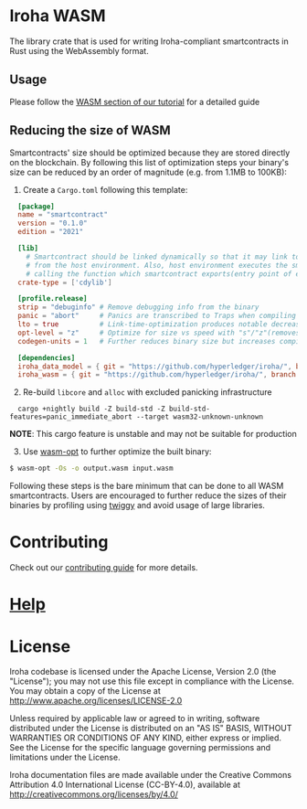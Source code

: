 # Iroha WASM

The library crate that is used for writing Iroha-compliant smartcontracts in Rust using the WebAssembly format. 

## Usage

Please follow the [WASM section of our tutorial](https://hyperledger.github.io/iroha-2-docs/guide/advanced/intro.html#wasm) for a detailed guide

## Reducing the size of WASM

Smartcontracts' size should be optimized because they are stored directly on the blockchain. By
following this list of optimization steps your binary's size can be reduced by an order of magnitude
(e.g. from 1.1MB to 100KB):

1. Create a `Cargo.toml` following this template:

```toml
  [package]
  name = "smartcontract"
  version = "0.1.0"
  edition = "2021"

  [lib]
    # Smartcontract should be linked dynamically so that it may link to functions exported
    # from the host environment. Also, host environment executes the smartcontract by
    # calling the function which smartcontract exports(entry point of execution)
  crate-type = ['cdylib']

  [profile.release]
  strip = "debuginfo" # Remove debugging info from the binary
  panic = "abort"     # Panics are transcribed to Traps when compiling for wasm anyways
  lto = true          # Link-time-optimization produces notable decrease in binary size
  opt-level = "z"     # Optimize for size vs speed with "s"/"z"(removes vectorization)
  codegen-units = 1   # Further reduces binary size but increases compilation time

  [dependencies]
  iroha_data_model = { git = "https://github.com/hyperledger/iroha/", branch = "iroha2", default-features = false }
  iroha_wasm = { git = "https://github.com/hyperledger/iroha/", branch = "iroha2" }
```

2. Re-build `libcore` and `alloc` with excluded panicking infrastructure
```
  cargo +nightly build -Z build-std -Z build-std-features=panic_immediate_abort --target wasm32-unknown-unknown
```
**NOTE**: This cargo feature is unstable and may not be suitable for production

3. Use [wasm-opt](https://github.com/WebAssembly/binaryen) to further optimize the built binary:
```sh
$ wasm-opt -Os -o output.wasm input.wasm
```

Following these steps is the bare minimum that can be done to all WASM smartcontracts.
Users are encouraged to further reduce the sizes of their binaries by profiling using
[twiggy](https://rustwasm.github.io/twiggy/) and avoid usage of large libraries.


# Contributing

Check out our [contributing guide](./CONTRIBUTING.md) for more details.

# [Help](./CONTRIBUTING.md#contact)

# License

Iroha codebase is licensed under the Apache License,
Version 2.0 (the "License"); you may not use this file except
in compliance with the License. You may obtain a copy of the
License at http://www.apache.org/licenses/LICENSE-2.0

Unless required by applicable law or agreed to in writing, software
distributed under the License is distributed on an "AS IS" BASIS,
WITHOUT WARRANTIES OR CONDITIONS OF ANY KIND, either express or implied.
See the License for the specific language governing permissions and
limitations under the License.

Iroha documentation files are made available under the Creative Commons
Attribution 4.0 International License (CC-BY-4.0), available at
http://creativecommons.org/licenses/by/4.0/
